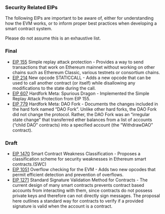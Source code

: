 ### Security Related EIPs

The following EIPs are important to be aware of, either for understanding how the EVM works, or to inform proper best practices when developing a smart contract system. 

Please do not assume this is an exhaustive list. 

### Final

- [EIP 155](https://eips.ethereum.org/EIPS/eip-155) Simple replay attack protection - Provides a way to send transactions that work on Ethereum mainnet without working on other chains such as Ethereum Classic, various testnets or consortium chains.
- [EIP 214](https://eips.ethereum.org/EIPS/eip-214) New opcode STATICCALL - Adds a new opcode that can be used to call another
contract (or itself) while disallowing any modifications to the state during the call.
- [EIP 607](https://eips.ethereum.org/EIPS/eip-607) Hardfork Meta: Spurious Dragon - Implemented the Simple Replay Attack Protection from EIP 155.
- [EIP 779](https://eips.ethereum.org/EIPS/eip-779) Hardfork Meta: DAO Fork - Documents the changes included in the hard fork named
“DAO Fork”. Unlike other hard forks, the DAO Fork did not change the protocol. Rather, the DAO Fork was an “irregular state change”
that transferred ether balances from a list of accounts (“child DAO” contracts) into a specified account (the “WithdrawDAO”
contract).

### Draft

- [EIP 1470](https://eips.ethereum.org/EIPS/eip-1470) Smart Contract Weakness Classification - Proposes a classification scheme for
security weaknesses in Ethereum smart contracts.(SWC)
- [EIP 1051](https://eips.ethereum.org/EIPS/eip-1051) Overflow checking for the EVM - Adds two new opcodes that permit efficient
detection and prevention of overflows.
- [EIP 1271](https://eips.ethereum.org/EIPS/eip-1271) Standard Signature Validation Method for Contracts - The current design of 
many smart contracts prevents contract based accounts from interacting with them, since contracts do not possess private keys and 
therefore can not directly sign messages. The proposal here outlines a standard way for contracts to verify if a provided signature 
is valid when the account is a contract.
